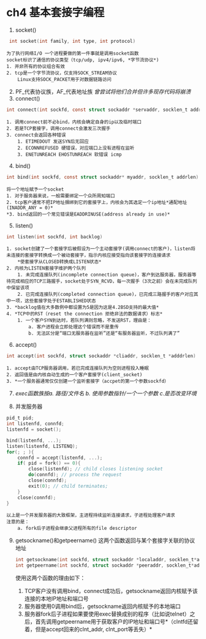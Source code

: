 # ch4 基本套接字编程  

1. socket()
```c
 int socket(int family, int type, int protocol)
 ```
    为了执行网络I/O 一个进程要做的第一件事就是调用socket函数  
    socket标识了通信的协议类型（tcp/udp, ipv4/ipv6, *字节流协议*)
    1. 并非所有的协议组合有效
    2. tcp是一个字节流协议，仅支持SOCK_STREAM协议
        Linux支持SOCK_PACKET用于对数据链路访问
2. PF_代表协议族，AF_代表地址族
    *曾尝试将他们合并但许多现存代码将崩溃*
3. connect()
```c
int connect(int sockfd, const struct sockaddr *servaddr, socklen_t addrlen)
``` 
    1. 调用connect前不必bind，内核会确定自身的ip以及临时端口
    2. 若是TCP套接字，调用connect会激发三次握手
    3. connect会返回各种错误
        1. ETIMEDOUT 发送SYN后无回应
        2. ECONNREFUSED 硬错误，对应端口上没有进程在监听
        3. ENETUNREACH EHOSTUNREACH 软错误 icmp
4. bind()
```c
int bind(int sockfd, const struct sockaddr* myaddr, socklen_t addrlen)
```
    将一个地址赋予一个socket
    1. 对于服务器来说，一般需要绑定一个众所周知端口
    2. tcp客户通常不把IP地址捆绑到它的套接字上，内核会为其选定一个ip地址*通配地址(INADDR_ANY = 0)* 
    *3. bind返回的一个常见错误是EADDRINUSE(address already in use)*

5. listen()
```c
int listen(int sockfd, int backlog)
```
    1. socket创建了一个套接字后被假设为一个主动套接字(调用connect的客户)，listen将未连接的套接字转换成一个被动套接字，指示内核应接受指向该套接字的连接请求
        *使套接字从CLOSED转换成LISTEN状态*
    2. 内核为LISTEN套接字维护两个队列
        1. 未完成连接队列(incomplete connection queue)，客户到达服务器，服务器等待完成相应的TCP三路握手，socket处于SYN_RCVD，每一次握手（3次之前）会在未完成队列中保留该项
        2. 已完成连接队列(completed connection queue)，已完成三路握手的客户对应其中一项，这些套接字处于ESTABLISHED状态
    3. *backlog值在大多数例中都设置为5是因为这是4.2BSD支持的最大值*
    4. *TCP中的RST（reset the connection 拒绝非法的数据请求）标志*
        1. 一个客户SYN到达时，若队列满则忽略，不发送RST，理由是：
            a. 客户进程会立即处理这个错误而不是重传
            b. 无法区分是“端口无服务器在监听”还是“有服务器监听，不过队列满了”
6. accept()
```c
int accept(int sockfd, struct sockaddr *cliaddr, socklen_t *adddrlen)
```
    1. accept由TCP服务器调用，若已完成连接队列为空则进程投入睡眠
    2. 返回值是由内核自动生成的一个客户套接字(client_socket)
    3. *一个服务器通常仅仅创建一个监听套接字（accpet的第一个参数sockfd）

7. *exec函数族按a. 路径/文件名 b. 使用参数指针/一个一个参数 c.是否改变环境*

8. 并发服务器
```c
pid_t pid;
int listenfd, connfd;
listenfd = socket();

bind(listenfd, ...);
listen(listenfd, LISTENQ);
for(; ; ){
    connfd = accept(listenfd, ...);
    if( pid = fork() == 0){
        close(listenfd); // child closes listening socket
        do(connfd); // process the request
        close(connfd);
        exit(0); // child terminates;
    }
    close(connfd);
}
```

    以上是一个并发服务器的大致框架，主进程持续监听连接请求，子进程处理客户请求
    注意的是：
        a. fork后子进程会继承父进程所有的file descriptor

9. getsockname()和getpeername()
    这两个函数返回与某个套接字关联的协议地址
    ```c
    int getsockname(int sockfd, struct sockaddr *localaddr, socklen_t*addrlen);
    int getpeername(int sockfd, struct sockaddr *peeraddr, socklen_t*addrlen);
    ```

    使用这两个函数的理由如下：
    1. TCP客户没有调用bind，connect成功后，getsockname返回内核赋予该连接的本地IP地址和端口号
    2. 服务器使用0调用bind后，getsockname返回内核赋予的本地端口
    3. 服务器fork后子进程如果要使用exec替换成别的程序（比如说telnet）之后，首先调用getpeername用于获取客户的IP地址和端口号*（clntfd还留着，但是accept回来的clnt_addr, clnt_port等丢失）*
